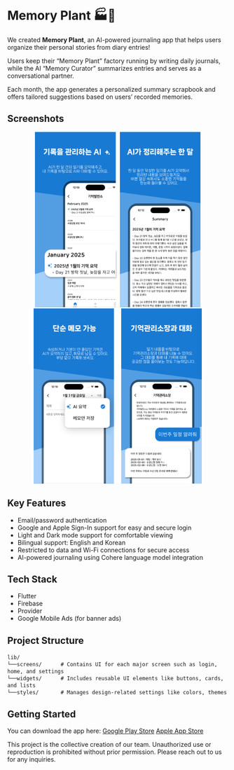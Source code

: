 # Memory Plant 🏭📝

We created **Memory Plant**, an AI-powered journaling app that helps users organize their personal stories from diary entries!

Users keep their “Memory Plant” factory running by writing daily journals, while the AI “Memory Curator” summarizes entries and serves as a conversational partner.

Each month, the app generates a personalized summary scrapbook and offers tailored suggestions based on users’ recorded memories.

## Screenshots

<p align="center">
  <img src="images/iphone1.png" height="400"/>
  <img src="images/iphone2.png" height="400"/>
  <img src="images/iphone3.png" height="400"/>
  <img src="images/iphone4.png" height="400"/>
</p>



## Key Features
- Email/password authentication  
- Google and Apple Sign-In support for easy and secure login  
- Light and Dark mode support for comfortable viewing  
- Bilingual support: English and Korean
- Restricted to data and Wi-Fi connections for secure access
- AI-powered journaling using Cohere language model integration

## Tech Stack
- Flutter
- Firebase
- Provider
- Google Mobile Ads (for banner ads)

## Project Structure
```
lib/
└──screens/      # Contains UI for each major screen such as login, home, and settings
└──widgets/      # Includes reusable UI elements like buttons, cards, and lists
└──styles/       # Manages design-related settings like colors, themes
```
## Getting Started
You can download the app here:
[Google Play Store](https://play.google.com/store/apps/details?id=com.minwoos22.memoryplantapplication&pcampaignid=web_share)
[Apple App Store](https://lnkd.in/ehTyaRcu)

This project is the collective creation of our team. Unauthorized use or reproduction is prohibited without prior permission. Please reach out to us for any inquiries.
